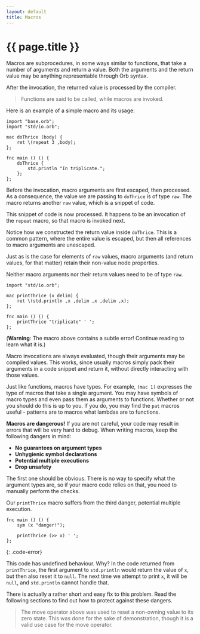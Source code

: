 ```yaml
---
layout: default
title: Macros
---
```

# {{ page.title }}

Macros are subprocedures, in some ways similar to functions, that take a number of arguments and return a value. Both the arguments and the return value may be anything representable through Orb syntax.

After the invocation, the returned value is processed by the compiler.

> Functions are said to be called, while macros are invoked.

Here is an example of a simple macro and its usage:

```
import "base.orb";
import "std/io.orb";

mac doThrice (body) {
    ret \(repeat 3 ,body);
};

fnc main () () {
    doThrice {
        std.println "In triplicate.";
    };
};
```

Before the invocation, macro arguments are first escaped, then processed. As a consequence, the value we are passing to `doThrice` is of type `raw`. The macro returns another `raw` value, which is a snippet of code.

This snippet of code is now processed. It happens to be an invocation of the `repeat` macro, so that macro is invoked next.

Notice how we constructed the return value inside `doThrice`. This is a common pattern, where the entire value is escaped, but then all references to macro arguments are unescaped.

Just as is the case for elements of `raw` values, macro arguments (and return values, for that matter) retain their non-value node properties.

Neither macro arguments nor their return values need to be of type `raw`.

```
import "std/io.orb";

mac printThrice (x delim) {
    ret \(std.println ,x ,delim ,x ,delim ,x);
};

fnc main () () {
    printThrice "triplicate" ' ';
};
```

(**Warning**: The macro above contains a subtle error! Continue reading to learn what it is.)

Macro invocations are always evaluated, though their arguments may be compiled values. This works, since usually macros simply pack their arguments in a code snippet and return it, without directly interacting with those values.

Just like functions, macros have types. For example, `(mac 1)` expresses the type of macros that take a single argument. You may have symbols of macro types and even pass them as arguments to functions. Whether or not you should do this is up to you. If you do, you may find the `pat` macros useful - patterns are to macros what lambdas are to functions.

**Macros are dangerous!** If you are not careful, your code may result in errors that will be very hard to debug. When writing macros, keep the following dangers in mind:

 - **No guarantees on argument types**
 - **Unhygienic symbol declarations**
 - **Potential multiple executions**
 - **Drop unsafety**

The first one should be obvious. There is no way to specify what the argument types are, so if your macro code relies on that, you need to manually perform the checks.

Our `printThrice` macro suffers from the third danger, potential multiple execution.

```
fnc main () () {
    sym (x "danger!");

    printThrice (>> x) ' ';
};
```
{: .code-error}

This code has undefined behaviour. Why? In the code returned from `printThrice`, the first argument to `std.println` would return the value of `x`, but then also reset it to `null`. The next time we attempt to print `x`, it will be `null`, and `std.println` cannot handle that.

There is actually a rather short and easy fix to this problem. Read the following sections to find out how to protect against these dangers.

> The move operator above was used to reset a non-owning value to its zero state. This was done for the sake of demonstration, though it is a valid use case for the move operator.